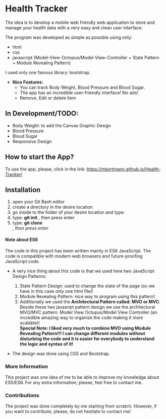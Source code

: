 # Health Tracker

The idea is to develop a mobile web friendly web application to store and manage your health data with a very easy and clean user interface. 

The program was developed as simple as possible using only:
  * html
  * css 
  * javascript (Model-View-Octopus/Model-View-Controller + State Pattern + Module Revealing Pattern)
     
I used only one famous library: bootstrap.

  - **Nice Features:**
    * You can track Body Weight, Blood Pressure and Blood Sugar.
    * The app has an incredible user-friendly interface! No ads!
    * Remove, Edit or delete item
 
## In Development/TODO: 

  - Body Weight: to add the Canvas Graphic Design
  - Blood Pressure
  - Blood Sugar
  - Responsive Design

## How to start the App?

 To use the app, please, click in the link:
 https://mkortmann.github.io/Health-Tracker/
 
 
## Installation

1. open your Git Bash editor
2. create a directory in the desire location
3. go inside to the folder of your desire location and type: 
4. type: **git init** , then press enter 
5. type: **git clone <address from git hub>** , then press enter


#### Note about ES6 

The code in this project has been written mainly in ES6 JavaScript. The code is compatible with modern web browsers and future-proofing JavaScript code. 
* A very nice thing about this code is that we used here two JavaScript Design Patterns: 
  1) State Pattern Design: used to change the state of the page (so we have in this case only one html file)!
  2) Module Revealing Pattern: nice way to program using this pattern! 
  3) Additionally we used the **Architectural Pattern called: MVO or MVC**:
  Beside these two javasript pattern design we use the architectural MVO/MVC pattern: Model View Octupus/Model View Controller 
  (an incredible amazing way to organize the code making it more scalable)!  
**Special Note: I liked very much to combine MVO using Module Revealing Pattern!!! I can change different modules without disturbing the code and 
it is easier for everybody to understand the logic and syntax of it!**

* The design was done using CSS and Bootstrap. 

### More Information

This project was one idea of me to be able to improve my knowledge about ES5/ES6. For any extra information, please, feel free to contact me.

### Contributions

The project was done completely by me starting from scratch. However, if you want to contribute, please, do not hesitate to contact me!
